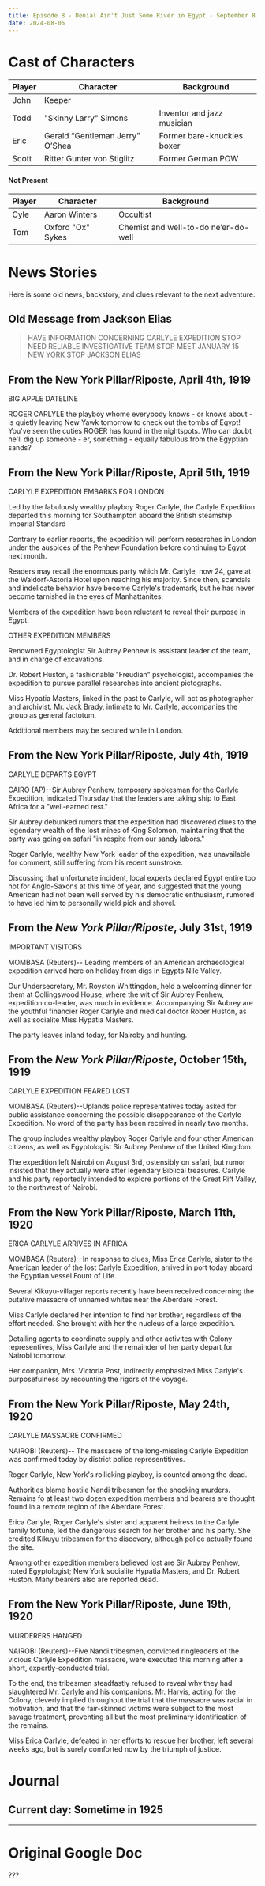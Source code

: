 ```yaml
---
title: Episode 8 - Denial Ain't Just Some River in Egypt - September 8, 2024
date: 2024-08-05
---
```


# Cast of Characters

| Player | Character | Background                                  |
|--------|-----------|----------------------------------------------|
| John   | Keeper    |
| Todd   |"Skinny Larry" Simons | Inventor and jazz musician |
| Eric   | Gerald “Gentleman Jerry” O’Shea | Former bare-knuckles boxer |
| Scott  | Ritter Gunter von Stiglitz | Former German POW |


#### Not Present

| Player | Character | Background                                  |
|--------|-----------|----------------------------------------------|
| Cyle   | Aaron Winters | Occultist |
| Tom    | Oxford "Ox" Sykes | Chemist and well-to-do ne’er-do-well |


# News Stories

Here is some old news, backstory, and clues relevant to the next adventure.


## Old Message from Jackson Elias

> HAVE INFORMATION CONCERNING CARLYLE EXPEDITION STOP
> NEED RELIABLE INVESTIGATIVE TEAM STOP
> MEET JANUARY 15 NEW YORK STOP
> JACKSON ELIAS


## From the New York Pillar/Riposte, April 4th, 1919

BIG APPLE DATELINE

ROGER CARLYLE the playboy whome everybody knows - or knows about - is quietly leaving New Yawk tomorrow to check out the tombs of Egypt!  You've seen the cuties ROGER has found in the nightspots.  Who can doubt he'll dig up someone - er, something - equally fabulous from the Egyptian sands?


## From the New York Pillar/Riposte, April 5th, 1919

CARLYLE EXPEDITION EMBARKS FOR LONDON

Led by the fabulously wealthy playboy Roger Carlyle, the Carlyle Expedition departed this morning for Southampton aboard the British steamship Imperial Standard

Contrary to earlier reports, the expedition will perform researches in London under the auspices of the Penhew Foundation before continuing to Egypt next month.

Readers may recall the enormous party which Mr. Carlyle, now 24, gave at the Waldorf-Astoria Hotel upon reaching his majority.  Since then, scandals and indelicate behavior have become Carlyle's trademark, but he has never become tarnished in the eyes of Manhattanites.

Members of the expedition have been reluctant to reveal their purpose in Egypt.

OTHER EXPEDITION MEMBERS

Renowned Egyptologist Sir Aubrey Penhew is assistant leader of the team, and in charge of excavations.

Dr. Robert Huston, a fashionable "Freudian" psychologist, accompanies the expedition to pursue parallel researches into ancient pictographs.

Miss Hypatia Masters, linked in the past to Carlyle, will act as photographer and archivist.  Mr. Jack Brady, intimate to Mr. Carlyle, accompanies the group as general factotum.

Additional members may be secured while in London.


## From the New York Pillar/Riposte, July 4th, 1919

CARLYLE DEPARTS EGYPT

CAIRO (AP)--Sir Aubrey Penhew, temporary spokesman for the Carlyle Expedition, indicated Thursday that the leaders are taking ship to East Africa for a "well-earned rest."

Sir Aubrey debunked rumors that the expedition had discovered clues to the legendary wealth of the lost mines of King Solomon, maintaining that the party was going on safari "in respite from our sandy labors."

Roger Carlyle, wealthy New York leader of the expedition, was unavailable for comment, still suffering from his recent sunstroke.

Discussing that unfortunate incident, local experts declared Egypt entire too hot for Anglo-Saxons at this time of year, and suggested that the young American had not been well served by his democratic enthusiasm, rumored to have led him to personally wield pick and shovel.


## From the *New York Pillar/Riposte*, July 31st, 1919

IMPORTANT VISITORS

MOMBASA (Reuters)-- Leading members of an American archaeological expedition arrived here on holiday from digs in Egypts Nile Valley.

Our Undersecretary, Mr. Royston Whittingdon, held a welcoming dinner for them at Collingswood House, where the wit of Sir Aubrey Penhew, expedition co-leader, was much in evidence. Accompanying Sir Aubrey are the youthful financier Roger Carlyle and medical doctor Rober Huston, as well as socialite Miss Hypatia Masters.

The party leaves inland today, for Nairoby and hunting.


## From the *New York Pillar/Riposte*, October 15th, 1919

CARLYLE EXPEDITION FEARED LOST

MOMBASA (Reuters)--Uplands police representatives today asked for public assistance concerning the possible disappearance of the Carlyle Expedition. No word of the party has been received in nearly two months.

The group includes wealthy playboy Roger Carlyle and four other American citizens, as well as Egyptologist Sir Aubrey Penhew of the United Kingdom.

The expedition left Nairobi on August 3rd, ostensibly on safari, but rumor insisted that they actually were after legendary Biblical treasures. Carlyle and his party reportedly intended to explore portions of the Great Rift Valley, to the northwest of Nairobi.


## From the New York Pillar/Riposte, March 11th, 1920

ERICA CARLYLE ARRIVES IN AFRICA

MOMBASA (Reuters)--In response to clues, Miss Erica Carlyle, sister to the American leader of the lost Carlyle Expedition, arrived in port today aboard the Egyptian vessel Fount of Life.

Several Kikuyu-villager reports recently have been received concerning the putative massacre of unnamed whites near the Aberdare Forest.

Miss Carlyle declared her intention to find her brother, regardless of the effort needed.  She brought with her the nucleus of a large expedition.

Detailing agents to coordinate supply and other activites with Colony representives, Miss Carlyle and the remainder of her party depart for Nairobi tomorrow.

Her companion, Mrs. Victoria Post, indirectly emphasized Miss Carlyle's purposefulness by recounting the rigors of the voyage.


## From the New York Pillar/Riposte, May 24th, 1920

CARLYLE MASSACRE CONFIRMED

NAIROBI (Reuters)-- The massacre of the long-missing Carlyle Expedition was confirmed today by district police representitives.

Roger Carlyle, New York's rollicking playboy, is counted among the dead.

Authorities blame hostile Nandi tribesmen for the shocking murders. Remains fo at least two dozen expedition members and bearers are thought found in a remote region of the Aberdare Forest.

Erica Carlyle, Roger Carlyle's sister and apparent heiress to the Carlyle family fortune, led the dangerous search for her brother and his party.  She credited Kikuyu tribesmen for the discovery, although police actually found the site.

Among other expedition members believed lost are Sir Aubrey Penhew, noted Egyptologist; New York socialite Hypatia Masters, and Dr. Robert Huston. Many bearers also are reported dead.


## From the New York Pillar/Riposte, June 19th, 1920

MURDERERS HANGED

NAIROBI (Reuters)--Five Nandi tribesmen, convicted ringleaders of the vicious Carlyle Expedition massacre, were executed this morning after a short, expertly-conducted trial.

To the end, the tribesmen steadfastly refused to reveal why they had slaughtered Mr. Carlyle and his companions.  Mr. Harvis, acting for the Colony, cleverly implied throughout the trial that the massacre was racial in motivation, and that the fair-skinned victims were subject to the most savage treatment, preventing all but the most preliminary identification of the remains.

Miss Erica Carlyle, defeated in her efforts to rescue her brother, left several weeks ago, but is surely comforted now by the triumph of justice.


# Journal

## Current day: Sometime in 1925


---

# Original Google Doc

???
